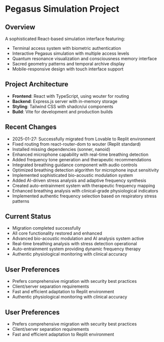 # Pegasus Simulation Project

## Overview
A sophisticated React-based simulation interface featuring:
- Terminal access system with biometric authentication
- Interactive Pegasus simulation with multiple access levels
- Quantum resonance visualization and consciousness memory interface
- Sacred geometry patterns and temporal archive display
- Mobile-responsive design with touch interface support

## Project Architecture
- **Frontend**: React with TypeScript, using wouter for routing
- **Backend**: Express.js server with in-memory storage
- **Styling**: Tailwind CSS with shadcn/ui components
- **Build**: Vite for development and production builds

## Recent Changes
- 2025-01-27: Successfully migrated from Lovable to Replit environment
- Fixed routing from react-router-dom to wouter (Replit standard)
- Installed missing dependencies (sonner, nanoid)
- Enhanced microphone capability with real-time breathing detection
- Added frequency tone generation and therapeutic recommendations
- Integrated breathing guidance component with audio controls
- Optimized breathing detection algorithm for microphone input sensitivity
- Implemented sophisticated bio-acoustic modulation system
- Added AI-driven stress analysis and adaptive frequency synthesis
- Created auto-entrainment system with therapeutic frequency mapping
- Enhanced breathing analysis with clinical-grade physiological indicators
- Implemented authentic frequency selection based on respiratory stress patterns

## Current Status
- Migration completed successfully
- All core functionality restored and enhanced
- Advanced bio-acoustic modulation and AI analysis system active
- Real-time breathing analysis with stress detection operational
- Auto-entrainment system providing dynamic frequency therapy
- Authentic physiological monitoring with clinical accuracy

## User Preferences
- Prefers comprehensive migration with security best practices
- Client/server separation requirements
- Fast and efficient adaptation to Replit environment
- Authentic physiological monitoring with clinical accuracy

## User Preferences
- Prefers comprehensive migration with security best practices
- Client/server separation requirements
- Fast and efficient adaptation to Replit environment